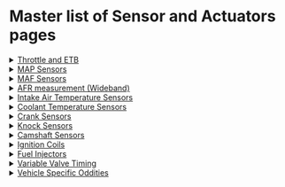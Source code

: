 # Master list of Sensor and Actuators pages

<details markdown="1"><summary><u>Throttle and ETB</u></summary>

* [How To - ETB](Electronic-Throttle-Body-Configuration-Guide)
* List of tested ETBs - Coming Soon
* List of tested TPS sensors - Coming Soon
* List of tested Throttle pedal sensors - Coming Soon

</details>

<details markdown="1"><summary><u>MAP Sensors</u></summary>

* [Fuel Overview](Fuel-Overview)
* [GM Map sensor](GM-map-sensor)
* [List of tested sensors](Vault-Of-Sensors)

</details>

<details markdown="1"><summary><u>MAF Sensors</u></summary>

</details>

<details markdown="1"><summary><u>AFR measurement (Wideband)</u></summary>

* [Wide Band Sensors](Wide-Band-Sensors)
* [Do I need a wideband](do-i-need-wideband-oxygen-sensor)
* [Old WBO2 page](WBO)
* List of tested WBO2 sensors - Coming Soon

</details>

<details markdown="1"><summary><u>Intake Air Temperature Sensors</u></summary>

* List of tested Intake Air Temperature Sensors - Coming Soon

</details>

<details markdown="1"><summary><u>Coolant Temperature Sensors</u></summary>

* List of tested Coolant Temperature Sensors - Coming Soon

</details>

<details markdown="1"><summary><u>Crank Sensors</u></summary>

* [List of tested trigger patterns](All-Supported-Triggers)
* List of tested Crank Sensors - Coming Soon

[//]: # 'Trigger page seems broken'

</details>

<details markdown="1"><summary><u>Knock Sensors</u></summary>

* [Overview](knock-sensing)

</details>

<details markdown="1"><summary><u>Camshaft Sensors</u></summary>

* Coming Soon

</details>

<details markdown="1"><summary><u>Ignition Coils</u></summary>

* Coming Soon

</details>

<details markdown="1"><summary><u>Fuel Injectors</u></summary>

* [GDI Status](GDI-status)
* List of tested fuel injectors - Coming Soon

</details>

<details markdown="1"><summary><u>Variable Valve Timing</u></summary>

* [VVT Overview](VVT)

</details>

<details markdown="1"><summary><u>Vehicle Specific Oddities</u></summary>

* [Mazda PRC Valve](Mazda-PRC-Valve)

</details>
